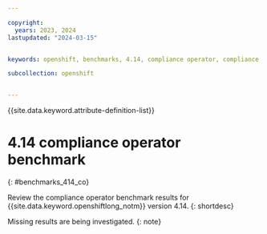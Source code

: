 ```yaml
---

copyright: 
  years: 2023, 2024
lastupdated: "2024-03-15"


keywords: openshift, benchmarks, 4.14, compliance operator, compliance

subcollection: openshift


---
```


{{site.data.keyword.attribute-definition-list}}




# 4.14 compliance operator benchmark
{: #benchmarks_414_co}

Review the compliance operator benchmark results for {{site.data.keyword.openshiftlong_notm}} version 4.14.
{: shortdesc}

Missing results are being investigated.
{: note}



